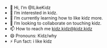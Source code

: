 - 👋 Hi, I’m @ILikeKidz
- 👀 I’m interested in kidz. 
- 🌱 I’m currently learning how to like kidz more. 
- 💞️ I’m looking to collaborate on touching kidz. 
- 📫 How to reach me kidz.kidz@kidz.kidz
- 😄 Pronouns: Kidz/why
- ⚡ Fun fact: i like kidz

<!---
ILikeKidz/ILikeKidz is a ✨ special ✨ repository because its `README.md` (this file) appears on your GitHub profile.
You can click the Preview link to take a look at your changes.
--->
